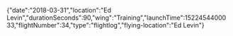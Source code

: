 {"date":"2018-03-31","location":"Ed Levin","durationSeconds":90,"wing":"Training","launchTime":1522454400033,"flightNumber":34,"type":"flightlog","flying-location":"Ed Levin"}

